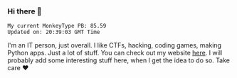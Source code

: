 ### Hi there 👋
<!-- PB START -->
```
My current MonkeyType PB: 85.59
Updated on: 20:39:03 GMT Time
```
<!-- PB END -->
I'm an IT person, just overall. I like CTFs, hacking, coding games, making Python apps. Just a lot of stuff.
You can check out my website [here](https://skill3472.github.io/).
I will probably add some interesting stuff here, when I get the idea to do so. Take care ❤️
